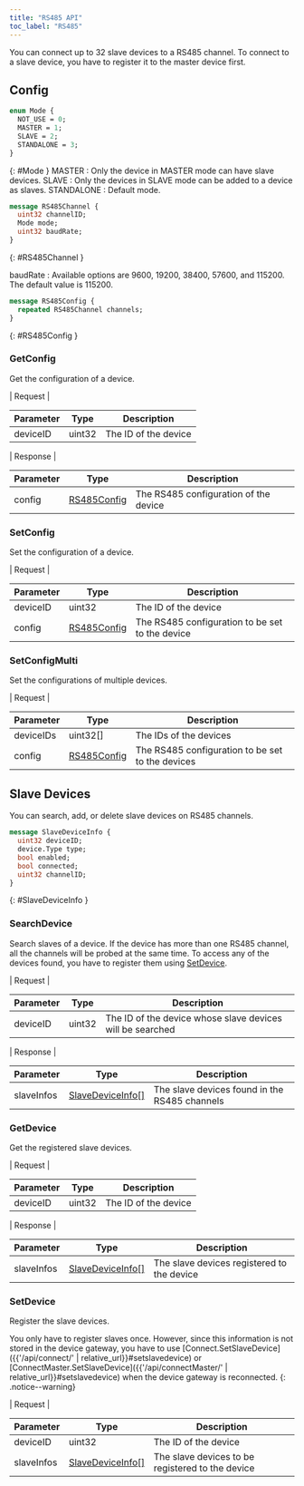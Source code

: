 ```yaml
---
title: "RS485 API"
toc_label: "RS485"  
---
```


You can connect up to 32 slave devices to a RS485 channel. To connect to a slave device, you have to register it to the master device first.

## Config

```protobuf
enum Mode {
  NOT_USE = 0;
  MASTER = 1;
  SLAVE = 2;
  STANDALONE = 3;
}
```
{: #Mode }
MASTER
: Only the device in MASTER mode can have slave devices.
SLAVE
: Only the devices in SLAVE mode can be added to a device as slaves.
STANDALONE
: Default mode. 

```protobuf
message RS485Channel {
  uint32 channelID;
  Mode mode;
  uint32 baudRate;
}
```
{: #RS485Channel }

baudRate
: Available options are 9600, 19200, 38400, 57600, and 115200. The default value is 115200.

```protobuf
message RS485Config {
  repeated RS485Channel channels;
}
```
{: #RS485Config }


### GetConfig

Get the configuration of a device.

| Request |

| Parameter | Type | Description |
| --------- | ---- | ----------- |
| deviceID | uint32 | The ID of the device |

| Response |

| Parameter | Type | Description |
| --------- | ---- | ----------- |
| config | [RS485Config](#RS485Config) | The RS485 configuration of the device  |

### SetConfig

Set the configuration of a device.

| Request |

| Parameter | Type | Description |
| --------- | ---- | ----------- |
| deviceID | uint32 | The ID of the device |
| config | [RS485Config](#RS485Config) | The RS485 configuration to be set to the device |

### SetConfigMulti

Set the configurations of multiple devices.

| Request |

| Parameter | Type | Description |
| --------- | ---- | ----------- |
| deviceIDs | uint32[] | The IDs of the devices |
| config | [RS485Config](#RS485Config) | The RS485 configuration to be set to the devices |

## Slave Devices

You can search, add, or delete slave devices on RS485 channels.

```protobuf
message SlaveDeviceInfo {
  uint32 deviceID;
  device.Type type;
  bool enabled;
  bool connected;
  uint32 channelID; 
}
```
{: #SlaveDeviceInfo }

### SearchDevice

Search slaves of a device. If the device has more than one RS485 channel, all the channels will be probed at the same time. To access any of the devices found, you have to register them using [SetDevice](#SetDevice).

| Request |

| Parameter | Type | Description |
| --------- | ---- | ----------- |
| deviceID | uint32 | The ID of the device whose slave devices will be searched |

| Response |

| Parameter | Type | Description |
| --------- | ---- | ----------- |
| slaveInfos |[SlaveDeviceInfo[]](#SlaveDeviceInfo) | The slave devices found in the RS485 channels |

### GetDevice

Get the registered slave devices.

| Request |

| Parameter | Type | Description |
| --------- | ---- | ----------- |
| deviceID | uint32 | The ID of the device |

| Response |

| Parameter | Type | Description |
| --------- | ---- | ----------- |
| slaveInfos |[SlaveDeviceInfo[]](#SlaveDeviceInfo) | The slave devices registered to the device |

### SetDevice

Register the slave devices. 

You only have to register slaves once. However, since this information is not stored in the device gateway, you have to use [Connect.SetSlaveDevice]({{'/api/connect/' | relative_url}}#setslavedevice) or [ConnectMaster.SetSlaveDevice]({{'/api/connectMaster/' | relative_url}}#setslavedevice) when the device gateway is reconnected.
{: .notice--warning}

| Request |

| Parameter | Type | Description |
| --------- | ---- | ----------- |
| deviceID | uint32 | The ID of the device |
| slaveInfos |[SlaveDeviceInfo[]](#SlaveDeviceInfo) | The slave devices to be registered to the device |



